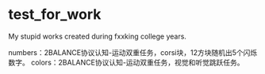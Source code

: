 # test_for_work
My stupid works created during fxxking college years.

numbers：2BALANCE协议认知-运动双重任务，corsi块，12方块随机出5个闪烁数字。
colors：2BALANCE协议认知-运动双重任务，视觉和听觉跳跃任务。

